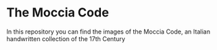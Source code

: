 # The Moccia Code

In this repository you can find the images of the Moccia Code, an Italian handwritten collection of the 17th Century


